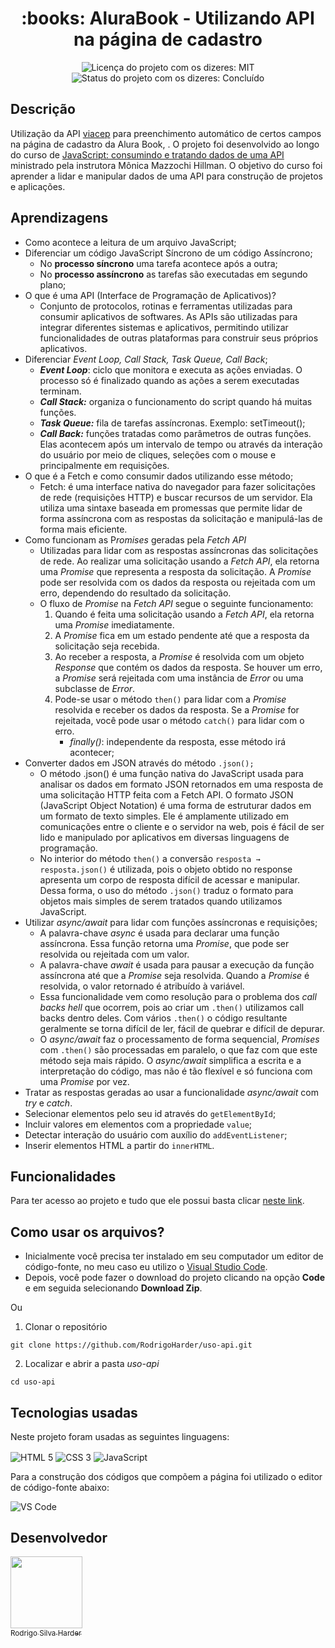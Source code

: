 <h1 align="center">:books: AluraBook - Utilizando API na página de cadastro</h1>

<div>
  <p align="center">
    <img alt="Licença do projeto com os dizeres: MIT" src="https://img.shields.io/github/license/RodrigoHarder/uso-api.svg">
    <img alt="Status do projeto com os dizeres: Concluído" src="https://img.shields.io/static/v1?label=Status&message=Concluído &color=green">
  </p>
</div>

## **Descrição**

Utilização da API [viacep](https://viacep.com.br/) para preenchimento automático de certos campos na página de cadastro da  Alura Book, . O projeto foi desenvolvido ao longo do curso de [JavaScript: consumindo e tratando dados de uma API](https://cursos.alura.com.br/course/javascript-consumindo-tratando-dados-api) ministrado pela instrutora Mônica Mazzochi Hillman. O objetivo do curso foi aprender a lidar e manipular dados de uma API para construção de projetos e aplicações.

## **Aprendizagens** 

- Como acontece a leitura de um arquivo JavaScript;
- Diferenciar um código JavaScript Síncrono de um código Assíncrono;
    - No **processo síncrono** uma tarefa acontece após a outra;
    - No **processo assíncrono** as tarefas são executadas em segundo plano;
- O que é uma API (Interface de Programação de Aplicativos)?
    - Conjunto de protocolos, rotinas e ferramentas utilizadas para consumir aplicativos de softwares. As APIs são utilizadas para integrar diferentes sistemas e aplicativos, permitindo utilizar funcionalidades de outras plataformas para construir seus próprios aplicativos.
- Diferenciar *Event Loop, Call Stack, Task Queue, Call Back*;
    - ***Event Loop***: ciclo que monitora e executa as ações enviadas. O processo só é finalizado quando as ações a serem executadas terminam.
    - ***Call Stack:*** organiza o funcionamento do script quando há muitas funções.
    - ***Task Queue:*** fila de tarefas assíncronas. Exemplo: setTimeout();
    - ***Call Back:*** funções tratadas como parâmetros de outras funções. Elas acontecem após um intervalo de tempo ou através da interação do usuário por meio de cliques, seleções com o mouse e principalmente em requisições.
- O que é a Fetch e como consumir dados utilizando esse método;
    - Fetch: é uma interface nativa do navegador para fazer solicitações de rede (requisições HTTP) e buscar recursos de um servidor. Ela utiliza uma sintaxe baseada em promessas que permite lidar de forma assíncrona com as respostas da solicitação e manipulá-las de forma mais eficiente.
- Como funcionam as P*romises* geradas pela *Fetch API*
    - Utilizadas para lidar com as respostas assíncronas das solicitações de rede. Ao realizar uma solicitação usando a *Fetch API*, ela retorna uma *Promise* que representa a resposta da solicitação. A *Promise* pode ser resolvida com os dados da resposta ou rejeitada com um erro, dependendo do resultado da solicitação.
    - O fluxo de *Promise* na *Fetch API* segue o seguinte funcionamento:
        1. Quando é feita uma solicitação usando a *Fetch API*, ela retorna uma *Promise* imediatamente.
        2. A *Promise* fica em um estado pendente até que a resposta da solicitação seja recebida.
        3. Ao receber a resposta, a *Promise* é resolvida com um objeto *Response* que contém os dados da resposta. Se houver um erro, a *Promise* será rejeitada com uma instância de *Error* ou uma subclasse de *Error*.
        4. Pode-se usar o método `then()` para lidar com a *Promise* resolvida e receber os dados da resposta. Se a *Promise* for rejeitada, você pode usar o método `catch()` para lidar com o erro.
            - *finally()*: independente da resposta, esse método irá acontecer;
- Converter dados em JSON através do método `.json();`
    - O método .json() é uma função nativa do JavaScript usada para analisar os dados em formato JSON retornados em uma resposta de uma solicitação HTTP feita com a Fetch API. O formato JSON (JavaScript Object Notation) é uma forma de estruturar dados em um formato de texto simples. Ele é amplamente utilizado em comunicações entre o cliente e o servidor na web, pois é fácil de ser lido e manipulado por aplicativos em diversas linguagens de programação.
    - No interior do método `then()` a conversão `resposta → resposta.json()` é utilizada, pois o objeto obtido no response apresenta um corpo de resposta difícil de acessar e manipular. Dessa forma, o uso do método `.json()` traduz o formato para objetos mais simples de serem tratados quando utilizamos JavaScript.
- Utilizar *async/await* para lidar com funções assíncronas e requisições;
    - A palavra-chave *async* é usada para declarar uma função assíncrona. Essa função retorna uma *Promise*, que pode ser resolvida ou rejeitada com um valor.
    - A palavra-chave *await* é usada para pausar a execução da função assíncrona até que a *Promise* seja resolvida. Quando a *Promise* é resolvida, o valor retornado é atribuído à variável.
    - Essa funcionalidade vem como resolução para o problema dos *call backs hell* que ocorrem, pois ao criar um `.then()` utilizamos call backs dentro deles. Com vários `.then()` o código resultante geralmente se torna difícil de ler, fácil de quebrar e difícil de depurar.
    - O *async/await* faz o processamento de forma sequencial, *Promises* com `.then()` são processadas em paralelo, o que faz com que este método seja mais rápido. O *async/await* simplifica a escrita e a interpretação do código, mas não é tão flexível e só funciona com uma *Promise* por vez.
- Tratar as respostas geradas ao usar a funcionalidade *async/await* com *try* e *catch*.
- Selecionar elementos pelo seu id através do `getElementById`;
- Incluir valores em elementos com a propriedade `value`;
- Detectar interação do usuário com auxílio do `addEventListener`;
- Inserir elementos HTML a partir do `innerHTML`.

## **Funcionalidades**

Para ter acesso ao projeto e tudo que ele possui basta clicar [neste link](https://rodrigoharder.github.io/uso-api/).

## **Como usar os arquivos?**

- Inicialmente você precisa ter instalado em seu computador um editor de código-fonte, no meu caso eu utilizo o [Visual Studio Code](https://code.visualstudio.com/download). 
- Depois, você pode fazer o download do projeto clicando na opção **Code** e em seguida selecionando **Download Zip**.

Ou

1. Clonar o repositório

```
git clone https://github.com/RodrigoHarder/uso-api.git
```
2. Localizar e abrir a pasta *uso-api*

```
cd uso-api
```

## **Tecnologias usadas**

Neste projeto foram usadas as seguintes linguagens:

<p>
 <img align="center" alt="HTML 5" src="https://img.shields.io/badge/HTML5-E34F26?style=for-the-badge&logo=html5&logoColor=white"> 
 <img align="center" alt="CSS 3" src="https://img.shields.io/badge/CSS3-1572B6?style=for-the-badge&logo=css3&logoColor=white">
 <img align="center" alt="JavaScript" src="https://img.shields.io/badge/JavaScript-323330?style=for-the-badge&logo=javascript&logoColor=F7DF1E">
</p>

Para a construção dos códigos que compõem a página foi utilizado o editor de código-fonte abaixo:

<img align="center" alt="VS Code" src="https://img.shields.io/badge/Visual_Studio-5C2D91?style=for-the-badge&logo=visual%20studio&logoColor=white">

## Desenvolvedor

[<img src="https://avatars.githubusercontent.com/u/114362538?v=4" width=115><br><sub>Rodrigo Silva Harder</sub>](https://github.com/RodrigoHarder)

